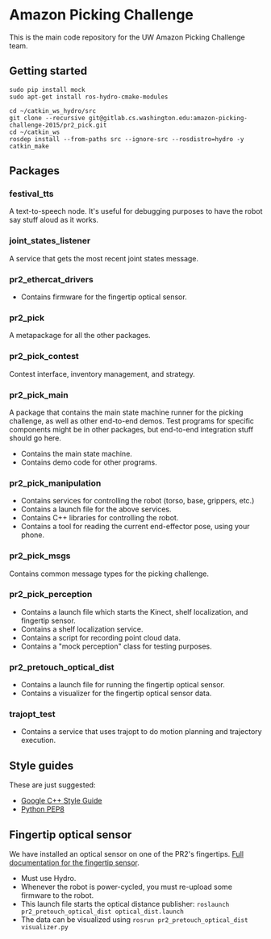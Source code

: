 # Amazon Picking Challenge
This is the main code repository for the UW Amazon Picking Challenge team.

## Getting started
```
sudo pip install mock
sudo apt-get install ros-hydro-cmake-modules

cd ~/catkin_ws_hydro/src
git clone --recursive git@gitlab.cs.washington.edu:amazon-picking-challenge-2015/pr2_pick.git
cd ~/catkin_ws
rosdep install --from-paths src --ignore-src --rosdistro=hydro -y
catkin_make
```

## Packages
### festival_tts
A text-to-speech node.
It's useful for debugging purposes to have the robot say stuff aloud as it works.

### joint_states_listener
A service that gets the most recent joint states message.

### pr2_ethercat_drivers
- Contains firmware for the fingertip optical sensor.

### pr2_pick
A metapackage for all the other packages.

### pr2_pick_contest
Contest interface, inventory management, and strategy.

### pr2_pick_main
A package that contains the main state machine runner for the picking challenge, as well as other end-to-end demos.
Test programs for specific components might be in other packages, but end-to-end integration stuff should go here.

- Contains the main state machine.
- Contains demo code for other programs.

### pr2_pick_manipulation
- Contains services for controlling the robot (torso, base, grippers, etc.)
- Contains a launch file for the above services.
- Contains C++ libraries for controlling the robot.
- Contains a tool for reading the current end-effector pose, using your phone.

### pr2_pick_msgs
Contains common message types for the picking challenge.

### pr2_pick_perception
- Contains a launch file which starts the Kinect, shelf localization, and fingertip sensor.
- Contains a shelf localization service.
- Contains a script for recording point cloud data.
- Contains a "mock perception" class for testing purposes.

### pr2_pretouch_optical_dist
- Contains a launch file for running the fingertip optical sensor.
- Contains a visualizer for the fingertip optical sensor data.

### trajopt_test
- Contains a service that uses trajopt to do motion planning and trajectory execution.

## Style guides
These are just suggested:
- [Google C++ Style Guide](https://google-styleguide.googlecode.com/svn/trunk/cppguide.html)
- [Python PEP8](https://www.python.org/dev/peps/pep-0008/)

## Fingertip optical sensor
We have installed an optical sensor on one of the PR2's fingertips.
[Full documentation for the fingertip sensor](https://bitbucket.org/uwsensors/pr2_pretouch_optical_dist/wiki/Publishing%20Distance%20Data).

- Must use Hydro.
- Whenever the robot is power-cycled, you must re-upload some firmware to the robot.
- This launch file starts the optical distance publisher: `roslaunch pr2_pretouch_optical_dist optical_dist.launch`
- The data can be visualized using `rosrun pr2_pretouch_optical_dist visualizer.py`
